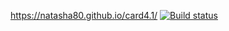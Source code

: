 https://natasha80.github.io/card4.1/
[![Build status](https://ci.appveyor.com/api/projects/status/1vfn0xtih4ovfjwh?svg=true)](https://ci.appveyor.com/project/natasha80/card4-1)
